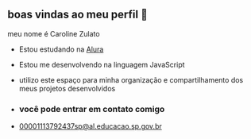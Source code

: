## boas vindas ao meu perfil 💙

meu nome é Caroline Zulato

- Estou estudando na [Alura](www.alura.com.br)
- Estou me desenvolvendo na linguagem JavaScript
- utilizo este espaço para minha organização e compartilhamento dos meus projetos desenvolvidos

- ### você pode entrar em contato comigo

- 00001113792437sp@al.educacao.sp.gov.br
  
